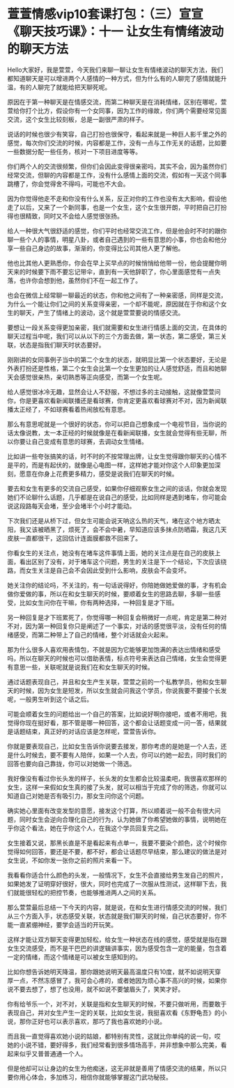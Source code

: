 # 萱萱情感vip10套课打包：（三）宣宣《聊天技巧课》：十一 让女生有情绪波动的聊天方法

Hello大家好，我是萱萱，今天我们来聊一聊让女生有情绪波动的聊天方法，我们都知道聊天是可以增进两个人感情的一种方式，但为什么有的人聊完了感情就能升温，有的人聊完了就能给把天聊死呢。

原因在于第一种聊天是在情感交流，而第二种聊天是在消耗情绪，区别在哪呢，萱萱给你打个比方，假设你有一个女同事，因为工作的缘故，你们两个需要经常见面交流，这个女生比较刻板，总是一副很严肃的样子。

说话的时候也很少有笑容，自己打扮也很保守，看起来就是一种巨人影千里之外的感觉，每次你们交流的时候，内容都是工作，没有一点与工作无关的话题，比如要一些数据分配一些任务，核对一下项目进度等等。

你们两个人的交流很频繁，但你们会因此变得很亲密吗，其实不会，因为虽然你们经常交流，但聊的内容都是工作，没有什么感情上面的交流，假如有一天这个同事跳槽了，你会觉得舍不得吗，可能也不大会。

因为你觉得他走不走和你没有什么关系，反正对你的工作也没有太大影响，假设他走了以后，又来了一个新同事，也是一个女生，这个女生很开朗，平时把自己打扮得也很精致，同时又不会给人感觉很张扬。

给人一种很大气很舒适的感觉，你们平时也经常交流工作，但是他会时不时的跟你聊一些个人的事情，明星八卦，或者自己遇到的一些有意思的小事，你也会和他分享一些自己身边的故事，渐渐的，你变得比公司其他人更了解他。

他也比其他人更熟悉你，你会在早上买早点的时候悄悄给他带一份，他会提醒你明天来的时候要下雨不要忘记带伞，直到有一天他辞职了，你心里面感觉有一点失落，也许你会想到他，虽然你们不在一起工作了。

也会在微信上经常聊一聊最近的状态，你和他之间有了一种亲密感，同样是交流，为什么一个能让你们之间的关系变得亲密，一个却不能呢，原因就在于你和这个女生的聊天，产生了情绪上的波动，这个就是萱萱要说的情感交流。

要想让一段关系变得更加亲密，我们就需要和女生进行情感上面的交流，在具体的聊天过程当中呢，我们可以从以下的三个方面去做，第一状态，第二感受，第三关联，状态是指我们聊天时状态要好。

刚刚讲的女同事例子当中的第二个女生的状态，就明显比第一个状态要好，无论是外表打扮还是性格，第二个女生会比第一个女生更加的让人感觉舒适，而且和她聊天会感觉很亲热，亲切熟悉等正向感受，而第一个女生呢。

给人感觉很冰冷无趣，显然会让人不舒服，不想过多的主动接触，这就像萱萱问你，你是更喜欢看新闻联播还是看球赛，你肯定更喜欢看球赛对不对，因为新闻联播太正经了，不如球赛看着热闹放松有意思。

那么有意思呢就是一个很好的状态，你可以把自己想象成一个电视节目，当你说的话太像说教，太一本正经的时候就像是在看新闻联播，女生就会觉得有些无聊，所以你要让自己变成有意思的球赛，去调动女生情绪。

比如讲一些夸张搞笑的话，时不时的不按常理出牌，让女生觉得跟你聊天的心情不是平的，而是有起伏的，就像是心电图一样，这样她才能对你这个人印象更加深刻，愿意在你身上花费更多精力，感受是说我们在聊天的时候。

要去和女生有更多的交流自己感受，如果你仔细观察女生之间的谈话，你就会发现她们不论聊什么话题，几乎都是在说自己的感受，比如同样是遇到堵车，你可能会说这段路每天会堵，至少会堵半个小时才能动。

下次我们还是从桥下过，但女生可能会说天呐这么热的天气，堵在这个地方晒太阳，我又该被晒黑了，烦死了，会不会中暑，早知道应该多抹点防晒霜，我这几天皮肤一直都很干，这回估计连面膜都救不回来了。

你看女生的关注点，她没有在堵车这件事情上面，她的关注点是在自己的皮肤上面，看出区别了没有，对于堵车这个问题，男生的关注是下一个结论，下次应该绕路，而女生关注是自己会不会因此受到什么影响，皮肤会不会变坏。

她关注你的结论吗，不关注的，有一句话说得好，你陪她做她爱做的事，才有机会做你爱做的事，所以在和女生聊天的时候，要顺着女生的思路去聊，多聊一些感受，比如女生问你在干嘛，你有两种选择，一种回复是才下班。

另一种回复是才下班累死了，你觉得哪一种回复会稍微好一点呢，肯定是第二种对不对，因为第一种回复你只是阐述了一个事实，对话的感觉很平淡，没有任何的情绪感受，而第二种带上了自己的情绪，整个对话就会火起来。

那为什么很多人喜欢用表情包，不就是因为它能够更加饱满的表达出情绪和感受吗，所以在聊天的时候也可以借助表情，标点符号来表达自己情绪，女生会觉得更有意思一些，关联呢就是说我们在和女生聊天的时候。

通过话题表现自己，并且和女生产生关联，萱萱之前的一个私教学员，他和女生聊天的时候，因为女生是短发，所以女生就会问我这个学员，你说我要不要接个长发呢，一般男生听到这个话之后。

可能会顺着女生的问题给出一个自己的答案，比如说好啊你接吧，或者不用吧，我觉得你现在挺好看，那不管是哪一种回答，这个都会让话题变成一问一答，结果就是话题结束，真正好的对话应该是怎样呢，萱萱告诉你。

你就是要表现自己，比如女生告诉你说要去接发，那你考虑的是她是一个人去，还是什么时候去，要不要有人陪伴，如果一个人去，你可以约她一起去，同时我们的回答也要向自己靠拢，你可以对她做一个筛选。

我好像没有看过你长头发的样子，长头发的女生都会比较温柔吧，我很喜欢那样的女生，这样一来假如女生真的接了头发，就可以相当于完成了你的筛选，你就可以知道自己对她是否有吸引力，那女生问你这个问题。

确实她心里面有改变发型的意愿，接发这个打算，所以顺着说一般不会有很大问题，同时女生会逆向合理化自己的行为，认为她做了你希望她做的事情，说明她在乎你这个看法，她在乎你这个人，在我这个学员回复完之后。

女生接着又说，那黑长直是不是看起来有点单一，我要不要染个颜色，这个时候你觉得如何回答，要还是不要，都不好，都会让话题尽早结束，那么建议的做法是对女生说，不如你发一张你之前的照片来看一下。

我看看你适合什么颜色的头发，一般情况下，女生不会直接给男生发自己的照片，如果她发了证明穿好很好，很大，同时也完成了一次服从性测试，这样聊下去，我们就能很轻松的把控节奏，也能够推进两人之间的关系。

那么萱萱最后总结一下今天的内容，就是说，在和女生进行情感交流的时候，我们从三个方面入手，状态感受关联，状态就是我们聊天的时候，自己状态要好，你不能一直紧绷神经，要学会适当的开玩笑。

这样才能让双方聊天变得更加轻松，给女生一种状态在线的感觉，感受就是指在跟女生交流感受，而不是干巴巴的讲逻辑讲事实，因为感受包含一定的能量，包含着一定的情绪，而这个情绪是可以被女生感知到的。

比如你想告诉她明天降温，那你跟她说明天最高温度只有10度，就不如说明天穿厚一点，不然冻感冒了，我可会心疼的，或者她因为烦心事不高兴的时候，如果你说不要去想了，想了也没用，就不如说不要皱眉头了，笑笑才好。

你有给爷乐一个，对不对，关联是指和女生聊天的时候，不要只做听用，而要敢于表现自己，并对女生产生一定的关联，比如女生说，我挺喜欢看《东野龟吾》的小说，那你正好也可以表示喜欢，那巧了我也喜欢她的小说。

而且我一直觉得喜欢她小说的姑娘，都特别有灵性，这就比你单纯的说一句，哎 她的小说不错，要好得多，我们经常看到很多情场高手，并非想象中那么完美，看起来似乎又普普通通一个人。

但是他却可以让身边的女生为他痴迷，这无非就是善用了情感交流的结果，所以只要你用心体会，多加练习，相信你就能够掌握这门武功秘技。

